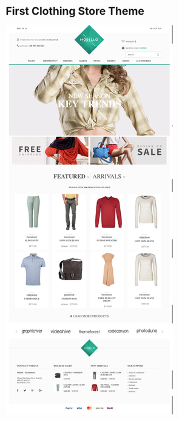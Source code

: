 
<h1> First Clothing Store Theme </h1>
<img src="https://raw.githubusercontent.com/Farajpour/Clothing-Store-Template/master/Exersice%203.png">

